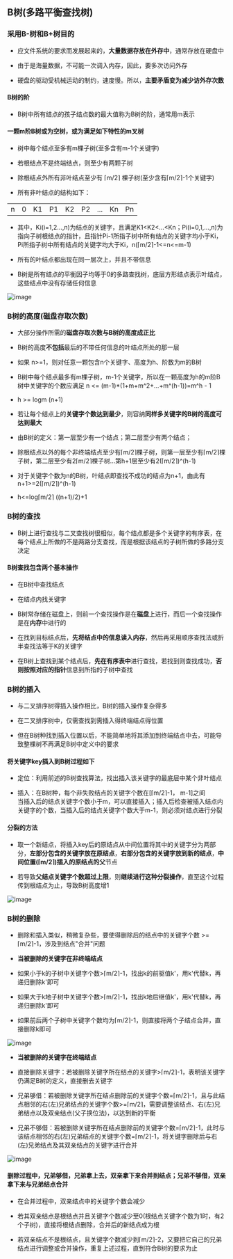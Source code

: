 ## B树(多路平衡查找树)

### 采用B-树和B+树目的

- 应文件系统的要求而发展起来的，**大量数据存放在外存中**，通常存放在硬盘中

- 由于是海量数据，不可能一次调入内存，因此，要多次访问外存

- 硬盘的驱动受机械运动的制约，速度慢。所以，**主要矛盾变为减少访外存次数**

#### B树的阶

- B树中所有结点的孩子结点数的最大值称为B树的阶，通常用m表示

#### 一颗m阶B树或为空树，或为满足如下特性的m叉树

- 树中每个结点至多有m棵子树(至多含有m-1个关键字)

- 若根结点不是终端结点，则至少有两颗子树

- 除根结点外所有非叶结点至少有 ⌈m/2⌉ 棵子树(至少含有⌈m/2⌉-1个关键字)

- 所有非叶结点的结构如下：

<table>
	<tr>
		<td>n</td>
		<td>0</td>
		<td>K1</td>
		<td>P1</td>
		<td>K2</td>
		<td>P2</td>
		<td>...</td>
		<td>Kn</td>
		<td>Pn</td>
	</tr>
</table>

- 其中，Ki(i=1,2...,n)为结点的关键字，且满足K1<K2<...<Kn；Pi(i=0,1,...,n)为指向子树根结点的指针，且指针Pi-1所指子树中所有结点的关键字均小于Ki，Pi所指子树中所有结点的关键字均大于Ki，n(⌈m/2⌉-1<=n<=m-1)

- 所有的叶结点都出现在同一层次上，并且不带信息

- B树是所有结点的平衡因子均等于0的多路查找树，底层方形结点表示叶结点，这些结点中没有存储任何信息

![image](https://github.com/YC-L/Postgraduate-examination/blob/DataStructure/imgs/B-tree.png)

### B树的高度(磁盘存取次数)

- 大部分操作所需的**磁盘存取次数与B树的高度成正比**

- B树的高度**不包括**最后的不带任何信息的叶结点所处的那一层

- 如果 n>=1，则对任意一颗包含n个关键字、高度为h、阶数为m的B树

- B树中每个结点最多有m棵子树，m-1个关键字，所以在一颗高度为h的m阶B树中关键字的个数应满足 n <= (m-1)*(1+m+m^2+...+m^(h-1))=m^h - 1

- h >= logm (n+1)

- 若让每个结点上的**关键字个数达到最少**，则容纳**同样多关键字的B树的高度可达到最大**

- 由B树的定义：第一层至少有一个结点；第二层至少有两个结点；

- 除根结点以外的每个非终端结点至少有⌈m/2⌉棵子树，则第一层至少有⌈m/2⌉棵子树，第二层至少有2⌈m/2⌉棵子树...第h+1层至少有2(⌈m/2⌉)^(h-1)

- 对于关键字个数为n的B树，叶结点即查找不成功的结点为n+1，由此有n+1>=2(⌈m/2⌉)^(h-1)

- h<=log⌈m/2⌉ ((n+1)/2)+1

### B树的查找

- B树上进行查找与二叉查找树很相似，每个结点都是多个关键字的有序表，在每个结点上所做的不是两路分支查找，而是根据该结点的子树所做的多路分支决定

#### B树查找包含两个基本操作

- 在B树中查找结点

- 在结点内找关键字

- B树常存储在磁盘上，则前一个查找操作是在**磁盘**上进行，而后一个查找操作是在**内存**中进行的

- 在找到目标结点后，**先将结点中的信息读入内存**，然后再采用顺序查找法或折半查找法等于K的关键字

- 在B树上查找到某个结点后，**先在有序表中**进行查找，若找到则查找成功，**否则按照对应的指针**信息到所指的子树中查找

### B树的插入

- 与二叉排序树得插入操作相比，B树的插入操作复杂得多

- 在二叉排序树中，仅需查找到需插入得终端结点得位置

- 但在B树种找到插入位置以后，不能简单地将其添加到终端结点中去，可能导致整棵树不再满足B树中定义中的要求

#### 将关键字key插入到B树过程如下

- 定位：利用前述的B树查找算法，找出插入该关键字的最底层中某个非叶结点

- 插入：在B树种，每个非失败结点的关键字个数在[⌈m/2⌉-1， m-1]之间
</br>当插入后的结点关键字个数小于m，可以直接插入；插入后检查被插入结点内关键字的个数，当插入后的结点关键字个数大于m-1，则必须对结点进行分裂

#### 分裂的方法

- 取一个新结点，将插入key后的原结点从中间位置将其中的关键字分为两部分，**左部分包含的关键字放在原结点**，**右部分包含的关键字放到新的结点**，**中间位置(⌈m/2⌉)插入的原结点的父**节点

- 若导致**父结点关键字个数超过上限**，则**继续进行这种分裂操作**，直至这个过程传到根结点为止，导致B树高度增1

![image](https://github.com/YC-L/Postgraduate-examination/blob/DataStructure/imgs/Node-splitting.png)

### B树的删除

- 删除和插入类似，稍微复杂些，要使得删除后的结点中的关键字个数 >= ⌈m/2⌉-1，涉及到结点"合并"问题

- **当被删除的关键字在非终端结点**

- 如果小于k的子树中关键字个数>⌈m/2⌉-1，找出k的前驱值k'，用k'代替k，再递归删除k'即可

- 如果大于k地子树中关键字个数>⌈m/2⌉-1，找出k地后继值k'，用k'代替k，再递归删除k'即可

- 如果前后两个子树中关键字个数均为⌈m/2⌉-1，则直接将两个子结点合并，直接删除k即可

![image](https://github.com/YC-L/Postgraduate-examination/blob/DataStructure/imgs/B-tree-deletion.png)

- **当被删除的关键字在终端结点**

- 直接删除关键字：若被删除关键字所在结点的关键字>⌈m/2⌉-1，表明该关键字仍满足B树的定义，直接删去关键字
- 兄弟够借：若被删除关键字所在结点删除前的关键字个数=⌈m/2⌉-1，且与此结点相邻的右(左)兄弟结点的关键字个数>=⌈m/2⌉，需要调整该结点、右(左)兄弟结点以及双亲结点(父子换位法)，以达到新的平衡

- 兄弟不够借：若被删除关键字所在结点删除前的关键字个数=⌈m/2⌉-1，此时与该结点相邻的右(左)兄弟结点的关键字个数=⌈m/2⌉-1，将关键字删除后与右(左)兄弟结点及其双亲结点的关键字进行合并

![image](https://github.com/YC-L/Postgraduate-examination/blob/DataStructure/imgs/B-tree-deletion-on-node.png)

#### 删除过程中，兄弟够借，兄弟拿上去，双亲拿下来合并到结点；兄弟不够借，双亲拿下来与兄弟结点合并

- 在合并过程中，双亲结点中的关键字个数会减少

- 若其双亲结点是根结点并且关键字个数减少至0(根结点关键字个数为1时，有2个子树)，直接将根结点删除，合并后的新结点成为根

- 若双亲结点不是根结点，且关键字个数减少到⌈m/2⌉-2，又要把它自己的兄弟结点进行调整或合并操作，重复上述过程，直到符合B树的要求为止








